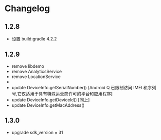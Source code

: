 # Changelog

## 1.2.8

- 设置 build:gradle 4.2.2

## 1.2.9

- remove libdemo
- remove AnalyticsService
- remove LocationService
-
- update DeviceInfo.getSerialNumber() [Android Q 已限制访问 IMEI 和序列号,它仅适用于具有特殊运营商许可的平台和应用程序]
- update DeviceInfo.getDeviceId() [同上]
- update DeviceInfo.getMacAddress()

## 1.3.0

- upgrade sdk_version = 31